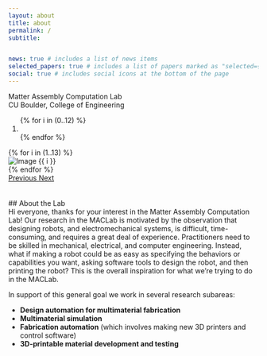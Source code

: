 ```yaml
---
layout: about
title: about
permalink: /
subtitle: 


news: true # includes a list of news items
selected_papers: true # includes a list of papers marked as "selected={true}"
social: true # includes social icons at the bottom of the page
---
```


<!-- Title and Subtitle -->
<div class="page-title">Matter Assembly Computation Lab</div>
<div class="page-subtitle">CU Boulder, College of Engineering</div>



<!-- Carousel -->
<div id="carouselExampleIndicators" class="carousel slide" data-ride="carousel">
  <ol class="carousel-indicators">
    {% for i in (0..12) %}
      <li data-target="#carouselExampleIndicators" data-slide-to="{{ i }}" class="{% if i == 0 %}active{% endif %}"></li>
    {% endfor %}
  </ol>
  <div class="carousel-inner">
    {% for i in (1..13) %}
      <div class="carousel-item {% if forloop.first %}active{% endif %}">
        <img src="/assets/img/carousel/{{ i }}.jpg" class="d-block w-100" alt="Image {{ i }}">
      </div>
    {% endfor %}
  </div>
  <a class="carousel-control-prev" href="#carouselExampleIndicators" role="button" data-slide="prev">
    <span class="carousel-control-prev-icon" aria-hidden="true"></span>
    <span class="sr-only">Previous</span>
  </a>
  <a class="carousel-control-next" href="#carouselExampleIndicators" role="button" data-slide="next">
    <span class="carousel-control-next-icon" aria-hidden="true"></span>
    <span class="sr-only">Next</span>
  </a>
</div>

<br/>
<br/>
<!-- About the Lab Section -->
## About the Lab

<br/>
Hi everyone, thanks for your interest in the Matter Assembly Computation Lab! Our research in the MACLab is motivated by the observation that designing robots, and electromechanical systems, is difficult, time-consuming, and requires a great deal of experience. Practitioners need to be skilled in mechanical, electrical, and computer engineering. Instead, what if making a robot could be as easy as specifying the behaviors or capabilities you want, asking software tools to design the robot, and then printing the robot? This is the overall inspiration for what we’re trying to do in the MACLab.

In support of this general goal we work in several research subareas:

- **Design automation for multimaterial fabrication**
- **Multimaterial simulation**
- **Fabrication automation** (which involves making new 3D printers and control software)
- **3D-printable material development and testing**